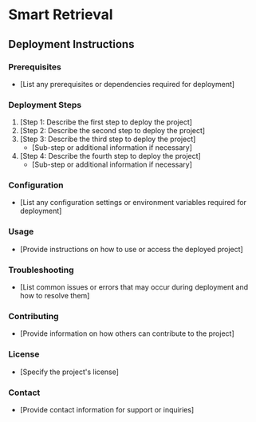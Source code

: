# Smart Retrieval

## Deployment Instructions

### Prerequisites

- [List any prerequisites or dependencies required for deployment]

### Deployment Steps

1. [Step 1: Describe the first step to deploy the project]
2. [Step 2: Describe the second step to deploy the project]
3. [Step 3: Describe the third step to deploy the project]
    - [Sub-step or additional information if necessary]
4. [Step 4: Describe the fourth step to deploy the project]
    - [Sub-step or additional information if necessary]

### Configuration

- [List any configuration settings or environment variables required for deployment]

### Usage

- [Provide instructions on how to use or access the deployed project]

### Troubleshooting

- [List common issues or errors that may occur during deployment and how to resolve them]

### Contributing

- [Provide information on how others can contribute to the project]

### License

- [Specify the project's license]

### Contact

- [Provide contact information for support or inquiries]
